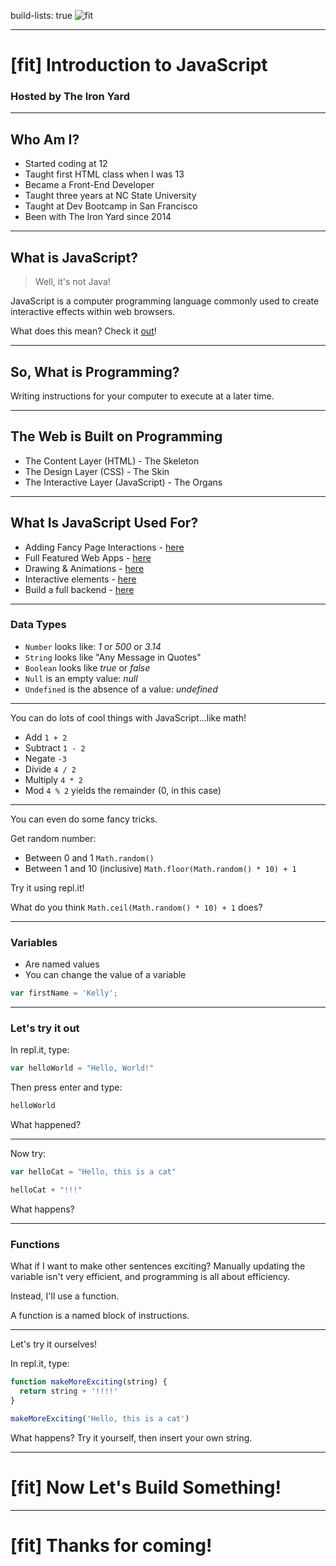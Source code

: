 build-lists: true
![fit](http://i.imgur.com/qvZMscb.png)

---
# [fit] Introduction to JavaScript

### Hosted by The Iron Yard

---

## Who Am I?

* Started coding at 12
* Taught first HTML class when I was 13
* Became a Front-End Developer
* Taught three years at NC State University
* Taught at Dev Bootcamp in San Francisco
* Been with The Iron Yard since 2014

---

## What is JavaScript?

> Well, it's not Java!

JavaScript is a computer programming language commonly used to create interactive effects within web browsers.

What does this mean? Check it [out](http://codepen.io/twhitacre/full/MwKXxz/)!


---

## So, What is Programming?

Writing instructions for your computer to execute at a later time.

---

## The Web is Built on Programming

* The Content Layer (HTML) - The Skeleton
* The Design Layer (CSS) - The Skin
* The Interactive Layer (JavaScript) - The Organs

---

## What Is JavaScript Used For?

- Adding Fancy Page Interactions - [here](http://finegoodsmarket.com/view)
- Full Featured Web Apps - [here](https://play.spotify.com/browse)
- Drawing & Animations - [here](http://animateddata.co.uk/lab/d3-tree/)
- Interactive elements - [here](https://davidwalsh.name/codepen-demos)
- Build a full backend - [here](http://nodejs.org/)


---

### Data Types

* `Number` looks like: *1* or *500* or *3.14*
* `String` looks like "Any Message in Quotes"
* `Boolean` looks like *true* or *false*
* `Null` is an empty value: *null*
* `Undefined` is the absence of a value: *undefined*

---

You can do lots of cool things with JavaScript...like math!

- Add `1 + 2`
- Subtract `1 - 2`
- Negate `-3`
- Divide `4 / 2`
- Multiply `4 * 2`
- Mod `4 % 2` yields the remainder (0, in this case)

---

You can even do some fancy tricks.

Get random number:
  - Between 0 and 1 `Math.random()`
  - Between 1 and 10 (inclusive) `Math.floor(Math.random() * 10) + 1`

Try it using repl.it!

What do you think `Math.ceil(Math.random() * 10) + 1` does?

---

###  Variables
* Are named values
* You can change the value of a variable

```javascript
var firstName = 'Kelly';
```

---

### Let's try it out

In repl.it, type:

```javascript
var helloWorld = "Hello, World!"
```

Then press enter and type:

```javascript
helloWorld
```

What happened?

---

Now try:

```javascript
var helloCat = "Hello, this is a cat"

helloCat + "!!!"
```

What happens?

---

### Functions

What if I want to make other sentences exciting? Manually updating the variable isn't very efficient, and programming is all about efficiency.

Instead, I'll use a function.

A function is a named block of instructions.

---

Let's try it ourselves!

In repl.it, type:

```JavaScript
function makeMoreExciting(string) {
  return string + '!!!!'
}

makeMoreExciting('Hello, this is a cat')
```
What happens? Try it yourself, then insert your own string.

---

# [fit] Now Let's Build Something!

---

# [fit] Thanks for coming!
